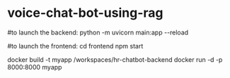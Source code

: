 # voice-chat-bot-using-rag

#to launch the backend:
python -m uvicorn main:app --reload

#to launch the frontend:
cd frontend
npm start

 docker build -t myapp /workspaces/hr-chatbot-backend
 docker run -d -p 8000:8000 myapp
